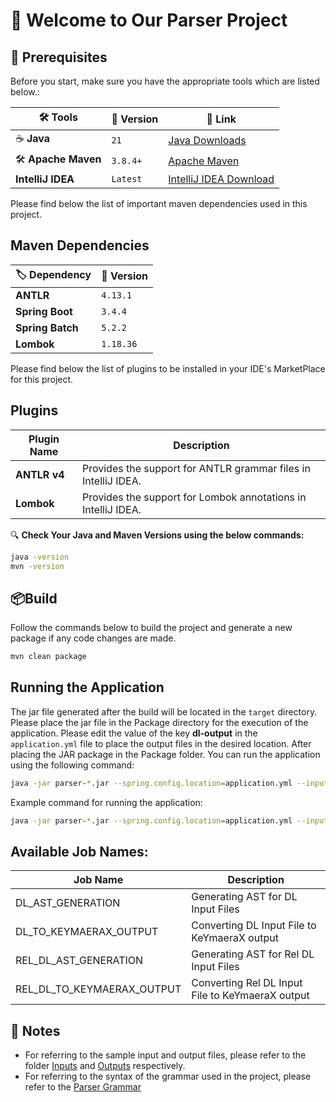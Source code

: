 # 🚀 Welcome to Our Parser Project

## 🔧 Prerequisites

Before you start, make sure you have the appropriate tools which are listed below.:

| 🛠 Tools            | 🔢 Version | 🔗 Link                                                                       |
|---------------------|------------|-------------------------------------------------------------------------------|
| ☕ **Java**          | `21`       | [Java Downloads](https://www.oracle.com/java/technologies/downloads/#java21/) |
| 🛠 **Apache Maven** | `3.8.4+`   | [Apache Maven](https://maven.apache.org/download.cgi)                         |
| **IntelliJ IDEA**   | `Latest`   | [IntelliJ IDEA Download](https://www.jetbrains.com/idea/download/)            |

Please find below the list of important maven dependencies used in this project.
## Maven Dependencies
| 🏷 Dependency    | 🔢 Version |
|------------------|------------|
| **ANTLR**        | `4.13.1`   |
| **Spring Boot**  | `3.4.4`    |
| **Spring Batch** | `5.2.2`    |
| **Lombok**       | `1.18.36`  |

Please find below the list of plugins to be installed in your IDE's MarketPlace for this project.
## Plugins
| Plugin Name   | Description                                                    |
|---------------|----------------------------------------------------------------|
| **ANTLR v4**  | Provides the support for ANTLR grammar files in IntelliJ IDEA. |
| **Lombok**    | Provides the support for Lombok annotations in IntelliJ IDEA.  |

🔍 **Check Your Java and Maven Versions using the below commands:**
```sh
java -version
mvn -version
```

## 📦️Build
Follow the commands below to build the project and generate a new package if any code changes are made.
```sh
mvn clean package
```

## Running the Application
The jar file generated after the build will be located in the `target` directory. Please place the jar file in the Package directory for the execution of the application. Please edit the value of the key <b>dl-output</b> in the `application.yml` file to place the output files in the desired location.
After placing the JAR package in the Package folder. You can run the application using the following command:
```sh
java -jar parser-*.jar --spring.config.location=application.yml --input.file=<Input File path> --job.name=<Any Job Name from the below list>
```

Example command for running the application:
```sh
java -jar parser-*.jar --spring.config.location=application.yml --input.file=C:\Users\skothur1\Downloads\Parser_Inputs\Inputs\RelDL_Inputs\RelDlExample1 --job.name=REL_DL_AST_GENERATION
```

## Available Job Names:
| Job Name                   | Description                                      |
|----------------------------|--------------------------------------------------|
| DL_AST_GENERATION          | Generating AST for DL Input Files                |
| DL_TO_KEYMAERAX_OUTPUT     | Converting DL Input File to KeYmaeraX output     |
| REL_DL_AST_GENERATION      | Generating AST for Rel DL Input Files            |
| REL_DL_TO_KEYMAERAX_OUTPUT | Converting Rel DL Input File to KeYmaeraX output |

## 📝 Notes
- For referring to the sample input and output files, please refer to the folder [Inputs](./DocumentationAndSampleExamples/Inputs) and [Outputs](./DocumentationAndSampleExamples/Outputs) respectively.
- For referring to the syntax of the grammar used in the project, please refer to the [Parser Grammar](./DocumentationAndSampleExamples/Documentation/ParserGrammar.pdf)